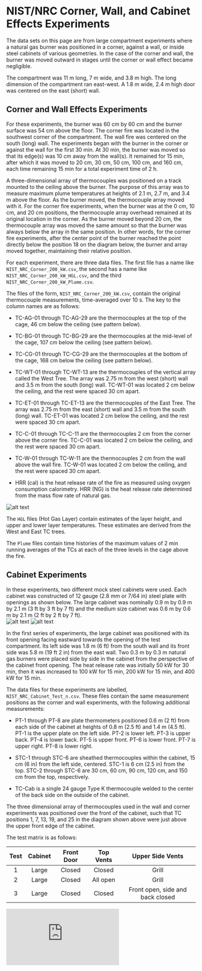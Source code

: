 # NIST/NRC Corner, Wall, and Cabinet Effects Experiments
The data sets on this page are from large compartment experiments where a natural gas burner was positioned in a corner, against a wall, or inside steel cabinets of various geometries. In the case of the corner and wall, the burner was moved outward in stages until the corner or wall effect became negligible.

The compartment was 11 m long, 7 m wide, and 3.8 m high. The long dimension of the compartment ran east-west. A 1.8 m wide, 2.4 m high door was centered on the east (short) wall. 

## Corner and Wall Effects Experiments
For these experiments, the burner was 60 cm by 60 cm and the burner surface was 54 cm above the floor. The corner fire was located in the southwest corner of the compartment. The wall fire was centered on the south (long) wall. The experiments began with the burner in the corner or against the wall for the first 30 min. At 30 min, the burner was moved so that its edge(s) was 10 cm away from the wall(s). It remained for 15 min, after which it was moved to 20 cm, 30 cm, 50 cm, 100 cm, and 160 cm, each time remaining 15 min for a total experiment time of 2 h.

A three-dimensional array of thermocouples was positioned on a track mounted to the ceiling above the burner. The purpose of this array was to measure maximum plume temperatures at heights of 2.1 m, 2.7 m, and 3.4 m above the floor. As the burner moved, the thermocouple array moved with it. For the corner fire experiments, when the burner was at the 0 cm, 10 cm, and 20 cm positions, the thermocouple array overhead remained at its original location in the corner. As the burner moved beyond 20 cm, the thermocouple array was moved the same amount so that the burner was always below the array in the same position. In other words, for the corner fire experiments, after the center point of the burner reached the point directly below the position 18 on the diagram below, the burner and array moved together, maintaining their relative position.

For each experiment, there are three data files. The first file has a name like `NIST_NRC_Corner_200_kW.csv`, the second has a name like `NIST_NRC_Corner_200_kW_HGL.csv`, and the third `NIST_NRC_Corner_200_kW_Plume.csv`.  

The files of the form, `NIST_NRC_Corner_200_kW.csv`, contain the original thermocouple measurements, time-averaged over 10 s. The key to the column names are as follows:

   * TC-AG-01 through TC-AG-29 are the thermocouples at the top of the cage, 46 cm below the ceiling (see pattern below).

   * TC-BG-01 through TC-BG-29 are the thermocouples at the mid-level of the cage, 107 cm below the ceiling (see pattern below).

   * TC-CG-01 through TC-CG-29 are the thermocouples at the bottom of the cage, 168 cm below the ceiling (see pattern below).

   * TC-WT-01 through TC-WT-13 are the thermocouples of the vertical array called the West Tree. The array was 2.75 m from the west (short) wall and 3.5 m from the south (long) wall. TC-WT-01 was located 2 cm below the ceiling, and the rest were spaced 30 cm apart.

   * TC-ET-01 through TC-ET-13 are the thermocouples of the East Tree. The array was 2.75 m from the east (short) wall and 3.5 m from the south (long) wall. TC-ET-01 was located 2 cm below the ceiling, and the rest were spaced 30 cm apart.

   * TC-C-01 through TC-C-11 are the thermocouples 2 cm from the corner above the corner fire. TC-C-01 was located 2 cm below the ceiling, and the rest were spaced 30 cm apart.

   * TC-W-01 through TC-W-11 are the thermocouples 2 cm from the wall above the wall fire. TC-W-01 was located 2 cm below the ceiling, and the rest were spaced 30 cm apart.

   * HRR (cal) is the heat release rate of the fire as measured using oxygen consumption calorimetry. HRR (NG) is the heat release rate determined from the mass flow rate of natural gas.

![alt text](https://github.com/firemodels/exp/blob/master/NIST_NRC_Corner_Effects/grid.png "TC grid")

The `HGL` files (Hot Gas Layer) contain estimates of the layer height, and upper and lower layer temperatures. These estimates are derived from the West and East TC trees.

The `Plume` files contain time histories of the maximum values of 2 min running averages of the TCs at each of the three levels in the cage above the fire.


## Cabinet Experiments
In these experiments, two different mock steel cabinets were used. Each cabinet was constructed of 12 gauge (2.8 mm or 7/64 in) steel plate with openings as shown below. The large cabinet was nominally 0.9 m by 0.9 m by 2.1 m (3 ft by 3 ft by 7 ft) and the medium size cabinet was 0.6 m by 0.6 m by 2.1 m (2 ft by 2 ft by 7 ft).  
![alt text](https://github.com/firemodels/exp/blob/master/NIST_NRC_Corner_Effects/Cabinet_3x3x7.png "Large Cabinet")
![alt text](https://github.com/firemodels/exp/blob/master/NIST_NRC_Corner_Effects/Cabinet_2x2x7.png "Medium Cabinet")

In the first series of experiments, the large cabinet was positioned with its front opening facing eastward towards the opening of the test compartment. Its left side was 1.8 m (6 ft) from the south wall and its front side was 5.8 m (19 ft 2 in) from the east wall. Two 0.3 m by 0.3 m natural gas burners were placed side by side in the cabinet from the perspective of the cabinet front opening. The heat release rate was initially 50 kW for 30 min, then it was increased to 100 kW for 15 min, 200 kW for 15 min, and 400 kW for 15 min. 

The data files for these experiments are labelled, `NIST_NRC_Cabinet_Test_n.csv`. These files contain the same measurement positions as the corner and wall experiments, with the following additional measurements: 

   * PT-1 through PT-8 are plate thermometers positioned 0.6 m (2 ft) from each side of the cabinet at heights of 0.8 m (2.5 ft) and 1.4 m (4.5 ft). PT-1 is the upper plate on the left side. PT-2 is lower left. PT-3 is upper back. PT-4 is lower back. PT-5 is upper front. PT-6 is lower front. PT-7 is upper right. PT-8 is lower right.

   * STC-1 through STC-6 are sheathed thermocouples within the cabinet, 15 cm (6 in) from the left side, centered. STC-1 is 6 cm (2.5 in) from the top. STC-2 through STC-6 are 30 cm, 60 cm, 90 cm, 120 cm, and 150 cm from the top, respectively.
   
   * TC-Cab is a single 24 gauge Type K thermocouple welded to the center of the back side on the outside of the cabinet.
   
The three dimensional array of thermocouples used in the wall and corner experiments was positioned over the front of the cabinet, such that TC positions 1, 7, 13, 19, and 25 in the diagram shown above were just above the upper front edge of the cabinet.
   
The test matrix is as follows:

| Test   | Cabinet    | Front Door | Top Vents        | Upper Side Vents                 |
|:------:|:----------:|:----------:|:----------------:|:--------------------------------:|
|  1     | Large      | Closed     | Closed           | Grill                            |
|  2     | Large      | Closed     | All open         | Grill                            |
|  3     | Large      | Closed     | Closed           | Front open, side and back closed |

![alt text](https://github.com/firemodels/exp/blob/master/NIST_NRC_Corner_Effects/grill_drawing.pdf "Grill Drawing")
